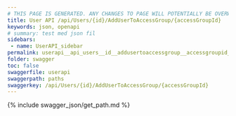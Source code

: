 ```yaml
---
# THIS PAGE IS GENERATED. ANY CHANGES TO PAGE WILL POTENTIALLY BE OVERWRITTEN.
title: User API /api/Users/{id}/AddUserToAccessGroup/{accessGroupId}
keywords: json, openapi
# summary: test med json fil
sidebars: 
 - name: UserAPI_sidebar
permalink: userapi__api_users__id__addusertoaccessgroup__accessgroupid_.html
folder: swagger
toc: false
swaggerfile: userapi
swaggerpath: paths
swaggerkey: /api/Users/{id}/AddUserToAccessGroup/{accessGroupId}
---
```

{% include swagger_json/get_path.md %}
